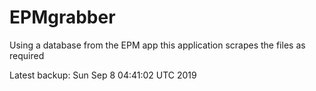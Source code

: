 # EPMgrabber
Using a database from the EPM app this application scrapes the files as required


Latest backup: Sun Sep 8 04:41:02 UTC 2019
